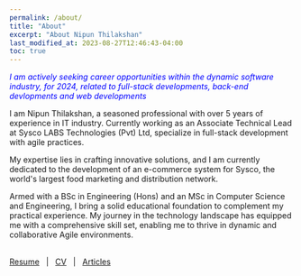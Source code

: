 ```yaml
---
permalink: /about/
title: "About"
excerpt: "About Nipun Thilakshan"
last_modified_at: 2023-08-27T12:46:43-04:00
toc: true
---
```


<p><span style="color:blue"><em>I am actively seeking career opportunities within the dynamic software industry, 
  for 2024, related to full-stack developments, back-end devlopments and web developments</em></span></p>

  I am Nipun Thilakshan, a seasoned professional with over 5 years of experience in IT industry. Currently working as an Associate Technical Lead at Sysco LABS Technologies (Pvt) Ltd, specialize in full-stack development with agile practices. 
  
  My expertise lies in crafting innovative solutions, and I am currently dedicated to the development of an e-commerce system for Sysco, the world's largest food marketing and distribution network.

  Armed with a BSc in Engineering (Hons) and an MSc in Computer Science and Engineering, I bring a solid educational foundation to complement my practical experience. My journey in the technology landscape has equipped me with a comprehensive skill set, enabling me to thrive in dynamic and collaborative Agile environments.

  <br /> 
  <a href="./../assets/pdf/nipun-portfolio.pdf">Resume</a> &nbsp; | &nbsp;
  <a href="./../assets/pdf/nipun-portfolio.pdf">CV</a> &nbsp; | &nbsp;
  <a href="https://ngnthilakshan.medium.com/">Articles</a>
  <br />